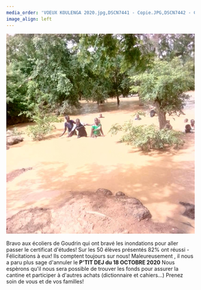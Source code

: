 ```yaml
---
media_order: 'VOEUX KOULENGA 2020.jpg,DSCN7441 - Copie.JPG,DSCN7442 - Copie.JPG,DSCN7443 - Copie.JPG,DSCN7440 - Copie.JPG,COURSE PAINLEVE.jpg,Voix de l''ain 31.01.2020.jpg,DSCN7159 - Copie.JPG,2020.07  Inondation 1.JPG,2020.07 Inondation 2.JPG'
image_align: left
---
```


![](2020.07%20Inondation%202.JPG)

Bravo aux écoliers de Goudrin qui ont bravé les inondations pour aller passer le certificat d'études!
Sur les 50 élèves présentés 82% ont réussi - Félicitations à eux!
Ils comptent toujours sur nous!
Maleureusement , il nous a paru plus sage d'annuler le **P'TIT DEJ du 18 OCTOBRE 2020**
Nous espèrons qu'il nous sera possible de trouver les fonds pour assurer la cantine et participer à d'autres achats (dictionnaire et cahiers...)
Prenez soin de vous et de vos familles!


